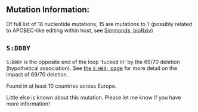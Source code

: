 ## Mutation Information:
Of full list of 18 nucleotide mutations, 15 are mutations to `T` (possibly related to APOBEC-like editing within host, see [Simmonds, bioRxiv](https://www.biorxiv.org/content/10.1101/2020.05.01.072330v1))

## `S:D80Y`
`S:D80Y` is the opposite end of the loop 'tucked in' by the 69/70 deletion (hypothetical association). See [the `S:H69-` page]((http://covariants.org/variants/S.H59-)) for more detail on the impact of 69/70 deletion.

Found in at least 10 countries across Europe.

Little else is known about this mutation. Please let me know if you have more information!

<!--Full list of mutations: C3099T, G4960T, C4965T, C6070T, C7303T, C7564T, C10279T, C10301A, C10525T, C10582T, G10688T, G11851T, C14230A, C21800T, G27632T, C27804T, C28830A, G29402T -->
